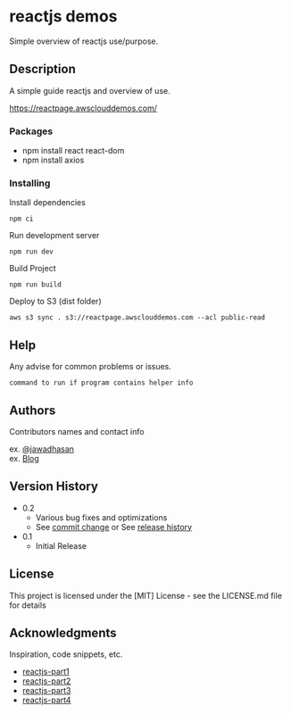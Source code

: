 


# reactjs demos

Simple overview of reactjs use/purpose.

## Description

A simple guide  reactjs and overview of use.

https://reactpage.awsclouddemos.com/

### Packages

* npm install react react-dom
* npm install axios

### Installing

Install dependencies
```
npm ci
```

Run development server
```
npm run dev
```

Build Project

```
npm run build
```

Deploy to S3 (dist folder)

```
aws s3 sync . s3://reactpage.awsclouddemos.com --acl public-read
```




## Help

Any advise for common problems or issues.
```
command to run if program contains helper info
```

## Authors

Contributors names and contact info

ex. [@jawadhasan](https://twitter.com/jawadhasan)  
ex. [Blog](https://hexquote.com/aboutme/)

## Version History

* 0.2
    * Various bug fixes and optimizations
    * See [commit change]() or See [release history]()
* 0.1
    * Initial Release

## License

This project is licensed under the [MIT] License - see the LICENSE.md file for details

## Acknowledgments

Inspiration, code snippets, etc.
* [reactjs-part1](https://hexquote.com/react-js-basics-for-starters-and-angular-developers/)
* [reactjs-part2](https://hexquote.com/react-js-basics-part-2-for-starters-and-angular-developers/)
* [reactjs-part3](https://hexquote.com/react-js-basics-part-3-for-starters-and-angular-developers/)
* [reactjs-part4](https://hexquote.com/react-js-basics-part-4-for-starters-and-angular-developers/)